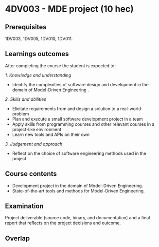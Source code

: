 # 4DV003 - MDE project (10 hec)

## Prerequisites

1DV003, 1DV005, 1DV010, 1DV011.

## Learnings outcomes

After completing the course the student is expected to:

*1. Knowledge and understanding*

- Identify the complexities of software design and development in the domain of Model-Driven Engineering .

*2.	Skills and abilities*

- Elicitate requirements from and design a solution to a real-world problem
- Plan and execute a small software development project in a team
- Apply skills from programming courses and other relevant courses in a project-like environment
- Learn new tools and APIs on their own

*3.	Judgement and approach*

- Reflect on the choice of software engineering methods used in the project

## Course contents

- Development project in the domain of Model-Driven Engineering.
- State-of-the-art tools and methods for Model-Driven Engineering.

## Examination

Project deliverable (source code, binary, and documentation) and a final report that reflects on the project decisions and outcome.

## Overlap
